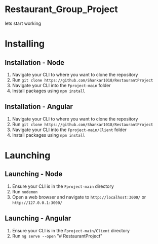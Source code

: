 # Restaurant_Group_Project


lets start working


# Installing
## Installation - Node
1. Navigate your CLI to where you want to clone the repository
2. Run `git clone https://github.com/Shankar1018/RestaurantProject`
3. Navigate your CLI into the `Fproject-main` folder
3. Install packages using `npm install`

## Installation - Angular
1. Navigate your CLI to where you want to clone the repository
2. Run `git clone https://github.com/Shankar1018/RestaurantProject`
3. Navigate your CLI into the `Fproject-main/Client` folder
3. Install packages using `npm install`

# Launching
## Launching - Node
1. Ensure your CLI is in the `Fproject-main` directory
2. Run `nodemon`
3. Open a web browser and navigate to `http://localhost:3000/` or `http://127.0.0.1:3000/`

## Launching - Angular
1. Ensure your CLI is in the `Fproject-main/Client` directory
2. Run `ng serve --open`
"# RestaurantProject" 
